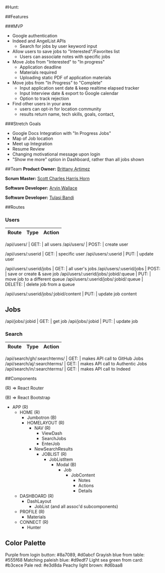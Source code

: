 #Hunt:

##Features

###MVP
  * Google authentication
  * Indeed and AngelList APIs
    - Search for jobs by user keyword input
  * Allow users to save jobs to "Interested"/Favorites list
    - Users can associate notes with specific jobs
  * Move Jobs from "Interested" to "In progress"
    - Application deadline
    - Materials required
    - Uploading static PDF of application materials
  * Move jobs from "In Progress" to "Complete"
    - Input application sent date & keep realtime elapsed tracker
    - Input Interview date & export to Google calendar
    - Option to track rejection
  * Find other users in your area
    - users can opt-in for location community
    - results return name, tech skills, goals, contact,



###Stretch Goals
  * Google Docs Integration with "In Progress Jobs"
  * Map of Job location
  * Meet up Integration
  * Resume Review
  * Changing motivational message upon login
  * "Show me more" option in Dashboard, rather than all jobs shown


##Team
**Product Owner:** [Brittany Artimez](https://github.com/bartimez)

**Scrum Master:** [Scott Charles Harris Horn](https://github.com/Scotthorn0)

**Software Developer:** [Arvin Wallace](https://github.com/arvinwallace)

**Software Developer:** [Tulasi Bandi](https://github.com/TulasiBandi)

##Routes

### Users

Route  | Type  | Action
 :---: | :---: | ---

/api/users/ | GET: | all users
/api/users/ | POST: | create user

/api/users/:userid | GET: | specific user
/api/users/:userid | PUT: | update user

/api/users/:userid/jobs               | GET:    | all user's jobs
/api/users/:userid/jobs               | POST:   | save or create & save job
/api/users/:userid/jobs/:jobid/:queue | PUT:    | move job to a different queue
/api/users/:userid/jobs/:jobid/:queue | DELETE: | delete job from a queue

/api/users/:userid/jobs/:jobid/content | PUT: | update job content

## Jobs

/api/jobs/:jobid | GET: | get job
/api/jobs/:jobid | PUT: | update job

### Search

Route | Type  | Action
:---: | :---: | ---

/api/search/gh/:searchterms/ | GET: | makes API call to GitHub Jobs
/api/search/aj/:searchterms/ | GET: | makes API call to Authentic Jobs
/api/search/in/:searchterms/ | GET: | makes API call to Indeed



##Components

(R) => React Router

(B) => React Bootstrap

* APP (R)
  * HOME (R)
    * Jumbotron (B)
    * HOMELAYOUT (R)
      * NAV (R)
        * ViewDash
        * SearchJobs
        * EnterJob
      * NewSearchResults
        * JOBLIST (R)
          * JobListItem
            * Modal (B)
              * Job
                * JobContent
                  * Notes
                  * Actions
                  * Details
  * DASHBOARD (R)
    * DashLayout
      * JobList (and all assoc'd subcomponents)
  * PROFILE (R)
    * Materials
  * CONNECT (R)
    * Hunter


## Color Palette

Purple from login button: #8a7089, #d0abcf
Grayish blue from table: #555f68
Matching paleish blue: #d9edf7
Light sea green from card: #b3cece
Pale red: #e3d8da
Peachy light brown: #d6baa8

